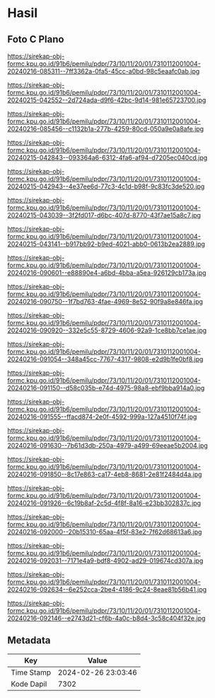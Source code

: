 # Hasil

## Foto C Plano

https://sirekap-obj-formc.kpu.go.id/91b6/pemilu/pdpr/73/10/11/20/01/7310112001004-20240216-085311--7ff3362a-0fa5-45cc-a0bd-98c5eaafc0ab.jpg

https://sirekap-obj-formc.kpu.go.id/91b6/pemilu/pdpr/73/10/11/20/01/7310112001004-20240215-042552--2d724ada-d9f6-42bc-9d14-981e65723700.jpg

https://sirekap-obj-formc.kpu.go.id/91b6/pemilu/pdpr/73/10/11/20/01/7310112001004-20240216-085456--c1132b1a-277b-4259-80cd-050a9e0a8afe.jpg

https://sirekap-obj-formc.kpu.go.id/91b6/pemilu/pdpr/73/10/11/20/01/7310112001004-20240215-042843--093364a6-6312-4fa6-af94-d7205ec040cd.jpg

https://sirekap-obj-formc.kpu.go.id/91b6/pemilu/pdpr/73/10/11/20/01/7310112001004-20240215-042943--4e37ee6d-77c3-4c1d-b98f-9c83fc3de520.jpg

https://sirekap-obj-formc.kpu.go.id/91b6/pemilu/pdpr/73/10/11/20/01/7310112001004-20240215-043039--3f2fd017-d6bc-407d-8770-43f7ae15a8c7.jpg

https://sirekap-obj-formc.kpu.go.id/91b6/pemilu/pdpr/73/10/11/20/01/7310112001004-20240215-043141--b917bb92-b9ed-4021-abb0-0613b2ea2889.jpg

https://sirekap-obj-formc.kpu.go.id/91b6/pemilu/pdpr/73/10/11/20/01/7310112001004-20240216-090601--e88890e4-a6bd-4bba-a5ea-926129cb173a.jpg

https://sirekap-obj-formc.kpu.go.id/91b6/pemilu/pdpr/73/10/11/20/01/7310112001004-20240216-090750--1f7bd763-4fae-4969-8e52-90f9a8e846fa.jpg

https://sirekap-obj-formc.kpu.go.id/91b6/pemilu/pdpr/73/10/11/20/01/7310112001004-20240216-090920--332e5c55-8729-4606-92a9-1ce8bb7ce1ae.jpg

https://sirekap-obj-formc.kpu.go.id/91b6/pemilu/pdpr/73/10/11/20/01/7310112001004-20240216-091054--348a45cc-7767-4317-9808-e2d9b1fe0bf8.jpg

https://sirekap-obj-formc.kpu.go.id/91b6/pemilu/pdpr/73/10/11/20/01/7310112001004-20240216-091150--d58c035b-e74d-4975-98a8-ebf9bba914a0.jpg

https://sirekap-obj-formc.kpu.go.id/91b6/pemilu/pdpr/73/10/11/20/01/7310112001004-20240216-091555--ffacd874-2e0f-4592-999a-127a4510f74f.jpg

https://sirekap-obj-formc.kpu.go.id/91b6/pemilu/pdpr/73/10/11/20/01/7310112001004-20240216-091630--7b61d3db-250a-4979-a499-69eeae5b2004.jpg

https://sirekap-obj-formc.kpu.go.id/91b6/pemilu/pdpr/73/10/11/20/01/7310112001004-20240216-091850--8c17e863-ca17-4eb8-8681-2e81f2484d4a.jpg

https://sirekap-obj-formc.kpu.go.id/91b6/pemilu/pdpr/73/10/11/20/01/7310112001004-20240216-091926--6c19b8af-2c5d-4f8f-8a16-e23bb302837c.jpg

https://sirekap-obj-formc.kpu.go.id/91b6/pemilu/pdpr/73/10/11/20/01/7310112001004-20240216-092000--20b15310-65aa-4f5f-83e2-7f62d68613a6.jpg

https://sirekap-obj-formc.kpu.go.id/91b6/pemilu/pdpr/73/10/11/20/01/7310112001004-20240216-092031--7171e4a9-bdf8-4902-ad29-019674cd307a.jpg

https://sirekap-obj-formc.kpu.go.id/91b6/pemilu/pdpr/73/10/11/20/01/7310112001004-20240216-092634--6e252cca-2be4-4186-9c24-8eae81b56b41.jpg

https://sirekap-obj-formc.kpu.go.id/91b6/pemilu/pdpr/73/10/11/20/01/7310112001004-20240216-092146--e2743d21-cf6b-4a0c-b8d4-3c58c404f32e.jpg


## Metadata

| Key        | Value               |
| ---------- | ------------------- |
| Time Stamp | 2024-02-26 23:03:46 |
| Kode Dapil | 7302                |



